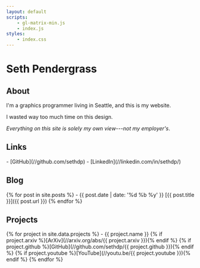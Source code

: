 ```yaml
---
layout: default
scripts:
    - gl-matrix-min.js
    - index.js
styles:
    - index.css
---
```

# Seth Pendergrass
## About
<section>
I'm a graphics programmer living in Seattle, and this is my website.

I wasted way too much time on this design.

_Everything on this site is solely my own view---not my employer's_.
</section>

## Links
<section>
- [GitHub](//github.com/sethdp)
- [LinkedIn](//linkedin.com/in/sethdp/)
</section>

## Blog
<section>
{% for post in site.posts %}
- {{ post.date | date: '%d %b %y' }} [{{ post.title }}]({{ post.url }})
{% endfor %}
</section>

## Projects
<section>
{% for project in site.data.projects %}
- {{ project.name }}  
  {% if project.arxiv %}[ArXiv](//arxiv.org/abs/{{ project.arxiv }}){% endif %} {% if project.github %}[GitHub](//github.com/sethdp/{{ project.github }}){% endif %} {% if project.youtube %}[YouTube](//youtu.be/{{ project.youtube }}){% endif %}
{% endfor %}
</section>

<canvas id="canvas"></canvas>

